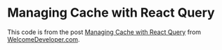 # Managing Cache with React Query

This code is from the post [Managing Cache with React Query](https://www.welcomedeveloper.com/managing-cache-react-query) from [WelcomeDeveloper.com](https://www.welcomedeveloper.com/).
